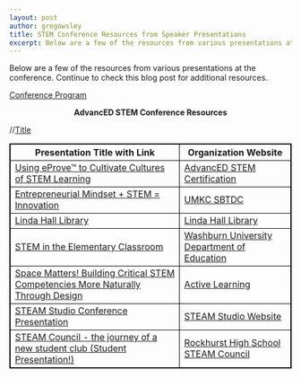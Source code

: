 ```yaml
---
layout: post
author: gregowsley
title: STEM Conference Resources from Speaker Presentations
excerpt: Below are a few of the resources from various presentations at the conference.
---
```

<style>
table, th, td {
    border: 1px solid black;
}
</style>

Below are a few of the resources from various presentations at the conference. Continue to check this blog post for additional resources.

[Conference Program](https://drive.google.com/file/d/1k5eINr__jliu_PQcP3SD5iv4aOpVErxq/view?usp=sharing)

<center><b>AdvancED STEM Conference Resources</b></center>

//<a href="Link">Title</a>

<table>
  <tr>
    <th>Presentation Title with Link</th>
    <th>Organization Website</th>
  </tr>
  <tr>
    <td><a href="https://drive.google.com/file/d/0B1 JIRrX_4I5Z3FsVnA0NEsyb0VaZ1dBX3pVOUJ3VWtiam9J/view?usp=sharing">Using eProve™ to Cultivate Cultures of STEM Learning</a></td>
    <td><a href="http://www.advanc-ed.org/services/stem-certification">AdvancED STEM Certification</a></td>
  </tr>
  <tr>
    <td><a href="https://drive.google.com/open?id=0B1-JIRrX_4I5ZHBHRnlTa3o4MnNFdHc0djhHZWZmTlE3Zk5B">Entrepreneurial Mindset + STEM = Innovation</a></td>
    <td><a href="https://sbtdc.umkc.edu/">UMKC SBTDC</a></td>
  </tr>  
  <tr>
    <td><a href="https://drive.google.com/open?id=1bJeveK8yE_th7jCytlQBinvlLIBt0T59">Linda Hall Library</a></td>
    <td><a href="http://www.lindahall.org/">Linda Hall Library</a></td>
  </tr>
  <tr>
    <td><a href="https://drive.google.com/open?id=0B1-JIRrX_4I5MkF0MHhJWnpjcjQwVTFIYUV2QzRWdmZVTGww">STEM in the Elementary Classroom</a></td>
    <td><a href="http://www.washburn.edu/academics/college-schools/arts-sciences/departments/education/index.html">Washburn University Department of Education</a></td>
  </tr>
  <tr>
    <td><a href="https://drive.google.com/open?id=1hLbXblJKZ_9sP6OZcTokRZVW1ImMOphz">Space Matters! Building Critical STEM Competencies More Naturally Through Design</a></td>
    <td><a href="http://steam.rockhursths.edu/active-learning/">Active Learning</a></td>
  </tr>
  <tr>
    <td><a href="https://drive.google.com/open?id=1jyzDkauY1q4Uyj2o3G3HX76uPM8xyxXz">STEAM Studio Conference Presentation</a></td>
    <td><a href="http://steam-studio.com/">STEAM Studio Website</a></td>
  </tr>
  <tr>
    <td><a href="https://drive.google.com/file/d/1PZVtGkvwmoMkgycOXuQ4cPXxt5eVjUWA/view?usp=sharing">STEAM Council - the journey of a new student club (Student Presentation!)</a></td>
    <td><a href="Link">Rockhurst High School STEAM Council</a></td>
  </tr>
</table>
   
